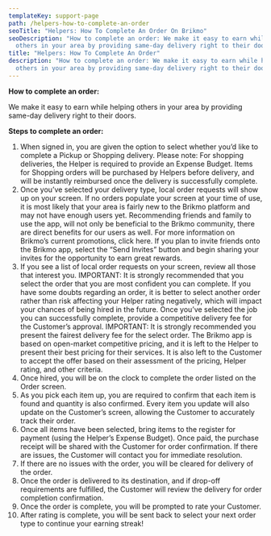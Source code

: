```yaml
---
templateKey: support-page
path: /helpers-how-to-complete-an-order
seoTitle: "Helpers: How To Complete An Order On Brikmo"
seoDescription: "How to complete an order: We make it easy to earn while helping
  others in your area by providing same-day delivery right to their doors."
title: "Helpers: How To Complete An Order"
description: "How to complete an order: We make it easy to earn while helping
  others in your area by providing same-day delivery right to their doors."
---
```

**How to complete an order:**

We make it easy to earn while helping others in your area by providing same-day delivery right to their doors.

**Steps to complete an order:**

1. When signed in, you are given the option to select whether you’d like to complete a Pickup or Shopping delivery. Please note: For shopping deliveries, the Helper is required to provide an Expense Budget. Items for Shopping orders will be purchased by Helpers before delivery, and will be instantly reimbursed once the delivery is successfully complete.
2. Once you’ve selected your delivery type, local order requests will show up on your screen. If no orders populate your screen at your time of use, it is most likely that your area is fairly new to the Brikmo platform and may not have enough users yet. Recommending friends and family to use the app, will not only be beneficial to the Brikmo community, there are direct benefits for our users as well. For more information on Brikmo’s current promotions, click here. If you plan to invite friends onto the Brikmo app, select the “Send Invites” button and begin sharing your invites for the opportunity to earn great rewards.
3. If you see a list of local order requests on your screen, review all those that interest you. IMPORTANT: It is strongly recommended that you select the order that you are most confident you can complete. If you have some doubts regarding an order, it is better to select another order rather than risk affecting your Helper rating negatively, which will impact your chances of being hired in the future. Once you’ve selected the job you can successfully complete, provide a competitive delivery fee for the Customer’s approval. IMPORTANT: It is strongly recommended you present the fairest delivery fee for the select order. The Brikmo app is based on open-market competitive pricing, and it is left to the Helper to present their best pricing for their services. It is also left to the Customer to accept the offer based on their assessment of the pricing, Helper rating, and other criteria.
4. Once hired, you will be on the clock to complete the order listed on the Order screen.
5. As you pick each item up, you are required to confirm that each item is found and quantity is also confirmed. Every item you update will also update on the Customer’s screen, allowing the Customer to accurately track their order.
6. Once all items have been selected, bring items to the register for payment (using the Helper’s Expense Budget). Once paid, the purchase receipt will be shared with the Customer for order confirmation. If there are issues, the Customer will contact you for immediate resolution.
7. If there are no issues with the order, you will be cleared for delivery of the order.
8. Once the order is delivered to its destination, and if drop-off requirements are fulfilled, the Customer will review the delivery for order completion confirmation.
9. Once the order is complete, you will be prompted to rate your Customer.
10. After rating is complete, you will be sent back to select your next order type to continue your earning streak!
